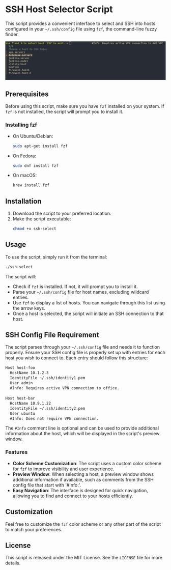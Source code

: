 # SSH Host Selector Script

This script provides a convenient interface to select and SSH into hosts configured in your `~/.ssh/config` file using `fzf`, the command-line fuzzy finder.

![Screenshot of SSH Host Selector Script](screenshot.png)

## Prerequisites

Before using this script, make sure you have `fzf` installed on your system. If `fzf` is not installed, the script will prompt you to install it.

### Installing fzf

- On Ubuntu/Debian:
  ```bash
  sudo apt-get install fzf
  ```
- On Fedora:
  ```bash
  sudo dnf install fzf
  ```
- On macOS:
  ```bash
  brew install fzf
  ```

## Installation

1. Download the script to your preferred location.
2. Make the script executable:
   ```bash
   chmod +x ssh-select
   ```

## Usage

To use the script, simply run it from the terminal:

```bash
./ssh-select
```

The script will:
- Check if `fzf` is installed. If not, it will prompt you to install it.
- Parse your `~/.ssh/config` file for host names, excluding wildcard entries.
- Use `fzf` to display a list of hosts. You can navigate through this list using the arrow keys.
- Once a host is selected, the script will initiate an SSH connection to that host.

## SSH Config File Requirement

The script parses through your `~/.ssh/config` file and needs it to function properly. Ensure your SSH config file is properly set up with entries for each host you wish to connect to. Each entry should follow this structure:

```text
Host host-foo
  HostName 10.1.2.3
  IdentityFile ~/.ssh/identity1.pem
  User admin
  #Info: Requires active VPN connection to office.

Host host-bar
  HostName 10.9.1.22
  IdentityFile ~/.ssh/identity2.pem
  User ubuntu
  #Info: Does not require VPN connection.
```

The `#Info` comment line is optional and can be used to provide additional information about the host, which will be displayed in the script's preview window.

### Features

- **Color Scheme Customization**: The script uses a custom color scheme for `fzf` to improve visibility and user experience.
- **Preview Window**: When selecting a host, a preview window shows additional information if available, such as comments from the SSH config file that start with '#Info:'.
- **Easy Navigation**: The interface is designed for quick navigation, allowing you to find and connect to your hosts efficiently.

## Customization

Feel free to customize the `fzf` color scheme or any other part of the script to match your preferences.

## License

This script is released under the MIT License. See the `LICENSE` file for more details.
